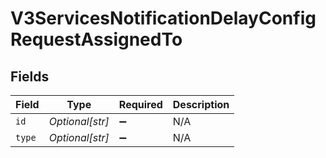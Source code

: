 # V3ServicesNotificationDelayConfigRequestAssignedTo


## Fields

| Field              | Type               | Required           | Description        |
| ------------------ | ------------------ | ------------------ | ------------------ |
| `id`               | *Optional[str]*    | :heavy_minus_sign: | N/A                |
| `type`             | *Optional[str]*    | :heavy_minus_sign: | N/A                |